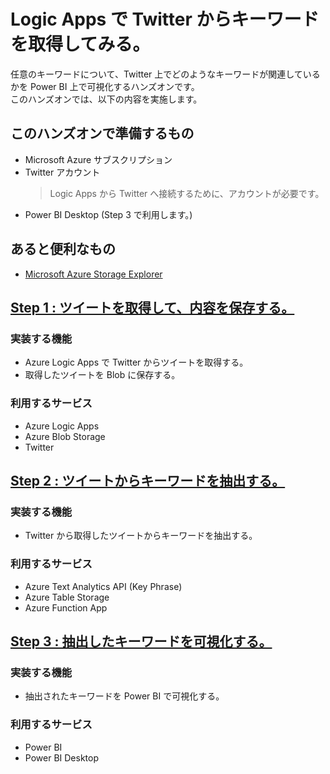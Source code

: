 # Logic Apps で Twitter からキーワードを取得してみる。
任意のキーワードについて、Twitter 上でどのようなキーワードが関連しているかを Power BI 上で可視化するハンズオンです。  
このハンズオンでは、以下の内容を実施します。

## このハンズオンで準備するもの
- Microsoft Azure サブスクリプション
- Twitter アカウント
    > Logic Apps から Twitter へ接続するために、アカウントが必要です。
- Power BI Desktop (Step 3 で利用します。)

## あると便利なもの
- [Microsoft Azure Storage Explorer](https://azure.microsoft.com/en-us/features/storage-explorer/)

## [Step 1 : ツイートを取得して、内容を保存する。](./Step1.md)

### 実装する機能
- Azure Logic Apps で Twitter からツイートを取得する。
- 取得したツイートを Blob に保存する。

### 利用するサービス
- Azure Logic Apps
- Azure Blob Storage
- Twitter

## [Step 2 : ツイートからキーワードを抽出する。](./Step2.md)

### 実装する機能
- Twitter から取得したツイートからキーワードを抽出する。

### 利用するサービス
- Azure Text Analytics API (Key Phrase)
- Azure Table Storage
- Azure Function App

## [Step 3 : 抽出したキーワードを可視化する。](./Step3.md)

### 実装する機能
- 抽出されたキーワードを Power BI で可視化する。

### 利用するサービス
- Power BI
- Power BI Desktop
